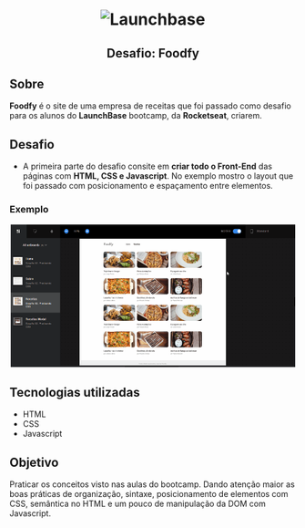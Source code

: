 <h1 align="center">
    <img alt="Launchbase" src="https://storage.googleapis.com/golden-wind/bootcamp-launchbase/logo.png" width="300px" />
</h1>
<h2 align="center">Desafio: Foodfy</h2>

## Sobre 

**Foodfy** é o site de uma empresa de receitas que foi passado como desafio para os alunos do **LaunchBase** bootcamp, da **Rocketseat**, criarem.

## Desafio

- A primeira parte do desafio consite em **criar todo o Front-End** das páginas com **HTML, CSS e Javascript**. No exemplo mostro o layout que foi passado com posicionamento e espaçamento entre elementos.

### Exemplo
<p align="center">
<img src="readme/projeto-exemplo.gif" width="500" height="250">
</p>

## Tecnologias utilizadas
- HTML
- CSS
- Javascript

## Objetivo

Praticar os conceitos visto nas aulas do bootcamp. Dando atenção
maior as boas práticas de organização, sintaxe, posicionamento de 
elementos com CSS, semântica no HTML e um pouco de manipulação
da DOM com Javascript. 

